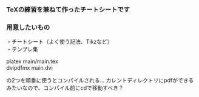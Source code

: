 ### TeXの練習を兼ねて作ったチートシートです

### 用意したいもの
・チートシート（よく使う記法、Tikzなど）  
・テンプレ集  

platex main/main.tex   
dvipdfmx main.dvi  

の2つを順番に使うとコンパイルされる...
カレントディレクトリにpdfができるみたいなので、コンパイル前にcdで移動すべき？

